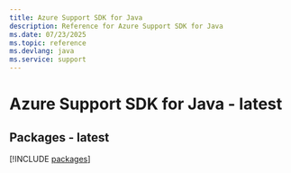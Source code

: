 ```yaml
---
title: Azure Support SDK for Java
description: Reference for Azure Support SDK for Java
ms.date: 07/23/2025
ms.topic: reference
ms.devlang: java
ms.service: support
---
```

# Azure Support SDK for Java - latest
## Packages - latest
[!INCLUDE [packages](support-index.md)]